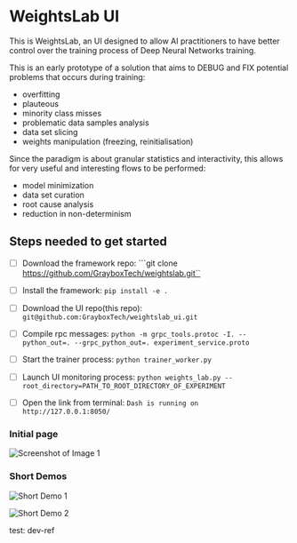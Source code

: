 # WeightsLab UI
This is WeightsLab, an UI designed to allow AI practitioners to have better
control over the training process of Deep Neural Networks training.

This is an early prototype of a solution that aims to DEBUG and FIX potential
problems that occurs during training:
* overfitting
* plauteous
* minority class misses
* problematic data samples analysis
* data set slicing
* weights manipulation (freezing, reinitialisation)

Since the paradigm is about granular statistics and interactivity, this allows
for very useful and interesting flows to be performed:
* model minimization
* data set curation
* root cause analysis
* reduction in non-determinism


## Steps needed to get started
- [ ] Download the framework repo:
```git clone https://github.com/GrayboxTech/weightslab.git``
- [ ] Install the framework:
```pip install -e .```
- [ ] Download the UI repo(this repo):
```git@github.com:GrayboxTech/weightslab_ui.git```
- [ ] Compile rpc messages:
```python -m grpc_tools.protoc -I. --python_out=. --grpc_python_out=. experiment_service.proto```
- [ ] Start the trainer process:
```python trainer_worker.py```
- [ ] Launch UI monitoring process:
```python weights_lab.py --root_directory=PATH_TO_ROOT_DIRECTORY_OF_EXPERIMENT```
- [ ] Open the link from terminal:
``` Dash is running on http://127.0.0.1:8050/ ```


### Initial page
![Screenshot of Image 1](screen-shots/hyper_and_plots.png)

### Short Demos
![Short Demo 1](screen-shots/reinits.gif)

![Short Demo 2](screen-shots/data-model-manipulation.gif)


test: dev-ref